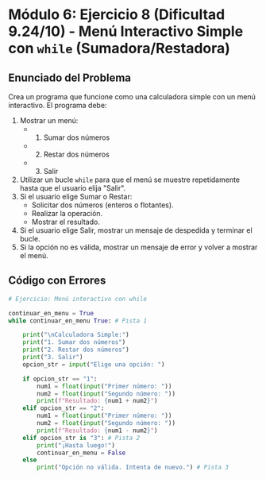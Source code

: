 # Módulo 6: Ejercicio 8 (Dificultad 9.24/10) - Menú Interactivo Simple con `while` (Sumadora/Restadora)

## Enunciado del Problema

Crea un programa que funcione como una calculadora simple con un menú interactivo.
El programa debe:
1.  Mostrar un menú:
    *   1. Sumar dos números
    *   2. Restar dos números
    *   3. Salir
2.  Utilizar un bucle `while` para que el menú se muestre repetidamente hasta que el usuario elija "Salir".
3.  Si el usuario elige Sumar o Restar:
    *   Solicitar dos números (enteros o flotantes).
    *   Realizar la operación.
    *   Mostrar el resultado.
4.  Si el usuario elige Salir, mostrar un mensaje de despedida y terminar el bucle.
5.  Si la opción no es válida, mostrar un mensaje de error y volver a mostrar el menú.

## Código con Errores

```python
# Ejercicio: Menú interactivo con while

continuar_en_menu = True
while continuar_en_menu True: # Pista 1

    print("\nCalculadora Simple:")
    print("1. Sumar dos números")
    print("2. Restar dos números")
    print("3. Salir")
    opcion_str = input("Elige una opción: ")

    if opcion_str == "1":
        num1 = float(input("Primer número: "))
        num2 = float(input("Segundo número: "))
        print(f"Resultado: {num1 + num2}")
    elif opcion_str == "2":
        num1 = float(input("Primer número: "))
        num2 = float(input("Segundo número: "))
        print(f"Resultado: {num1 - num2}")
    elif opcion_str is "3": # Pista 2
        print("¡Hasta luego!")
        continuar_en_menu = False
    else
        print("Opción no válida. Intenta de nuevo.") # Pista 3
```

